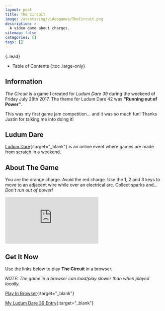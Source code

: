 ```yaml
---
layout: post
title: The Circuit
image: /assets/img/videogames/TheCircuit.png
description: >
  A video game about charges.
sitemap: false
categories: []
tags: []
---
```


{:.lead}

- Table of Contents
{:toc .large-only}

## Information

*The Circuit* is a game I created for *Ludum Dare 39* during the weekend of Friday July 28th 2017.  The theme for Ludum Dare 42 was **"Running out of Power"**.  

This was my first game jam competition... and it was so much fun!  Thanks Justin for talking me into doing it!

## Ludum Dare

[Ludum Dare](https://ldjam.com/){:target="_blank"} is an online event where games are made from scratch in a weekend.

## About The Game

You are the orange charge. Avoid the red charge. Use the 1, 2 and 3 keys to move to an adjacent wire while over an electrical arc. Collect sparks and… *Don’t run out of power!*

<div class="lead aspect-ratio sixteen-nine">
          
<iframe src="https://www.youtube.com/embed/u2E5rM9Ph7k" frameborder="0" allow="accelerometer; autoplay; clipboard-write; encrypted-media; gyroscope; picture-in-picture" allowfullscreen></iframe>

</div>
 
## Get It Now

Use the links below to play **The Circuit** in a browser.

*NOTE:  The game in a browser can load/play slower than when played locally.*

[Play In Browser](https://jeffreychaplin.github.io/){:target="_blank"}

[My Ludum Dare 39 Entry](https://ldjam.com/events/ludum-dare/39/the-circuit){:target="_blank"}
